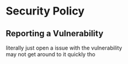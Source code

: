 # Security Policy
## Reporting a Vulnerability
literally just open a issue with the vulnerability  
may not get around to it quickly tho
